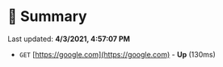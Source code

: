 # 📖 Summary
Last updated: **4/3/2021, 4:57:07 PM**

- `GET` [https://google.com](https://google.com) - **Up** (130ms)
